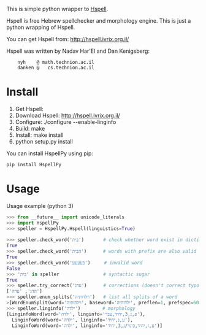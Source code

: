 This is simple python wrapper to [Hspell](http://hspell.ivrix.org.il/).

Hspell is free Hebrew spellchecker and morphology engine.
This is just a python wrapping of Hspell.

You can get Hspell from:
	http://hspell.ivrix.org.il/

Hspell was written by Nadav Har'El and Dan Kenigsberg:
```
	nyh    @ math.technion.ac.il
	danken @   cs.technion.ac.il
```

# Install
1. Get Hspell: 
  1. Download Hspell: http://hspell.ivrix.org.il/
  2. Configure: ./configure --enable-linginfo
  3. Build: make
  4. Install: make install
2. python setup.py install

You can install HspellPy using pip:
```
pip install HspellPy
```

# Usage
Usage example (python 3)
```python
>>> from __future__ import unicode_literals
>>> import HspellPy
>>> speller = HspellPy.Hspell(linguistics=True)
 
>>> speller.check_word('בית')       # check whether word exist in dictionary
True
>>> speller.check_word('הבית')      # words with prefix are also valid
True
>>> speller.check_word('בעעעע')     # invalid word
False
>>> 'בית' in speller                # syntactic sugar
True
>>> speller.try_correct('עדג')      # corrections (doesn't correct typo. see Hspell doc)
['הדג', 'עדה']
>>> speller.enum_splits('וילדותיה')   # list all splits of a word
>[WordEnumSplit(word='וילדותיה', baseword='ילדותיה', preflen=1, prefspec=60)]
>>> speller.linginfo('ילדה')        # morphology
[LinginfoWord(word='ילדה', linginfo='פ,נ,3,יחיד,עבר'), 
  LinginfoWord(word='ילדה', linginfo='ע,נ,יחיד'),
  LinginfoWord(word='ילדה', linginfo='ע,ז,יחיד,כינוי/נ,3,יחיד')]
```

